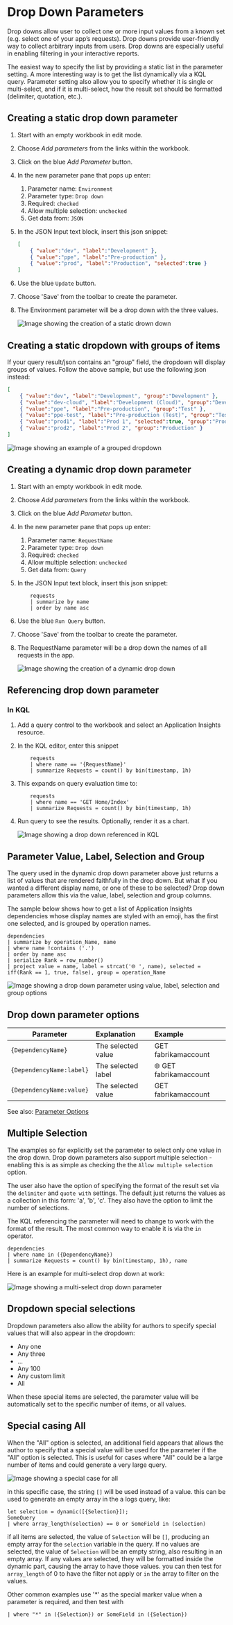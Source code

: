 # Drop Down Parameters

Drop downs allow user to collect one or more input values from a known set (e.g. select one of your app’s requests). Drop downs provide user-friendly way to collect arbitrary inputs from users. Drop downs are especially useful in enabling filtering in your interactive reports. 

The easiest way to specify the list by providing a static list in the parameter setting. A more interesting way is to get the list dynamically via a KQL query. Parameter setting also allow you to specify whether it is single or multi-select, and if it is multi-select, how the result set should be formatted (delimiter, quotation, etc.).

## Creating a static drop down parameter
1. Start with an empty workbook in edit mode.
2. Choose _Add parameters_ from the links within the workbook.
3. Click on the blue _Add Parameter_ button.
4. In the new parameter pane that pops up enter:
    1. Parameter name: `Environment`
    2. Parameter type: `Drop down`
    3. Required: `checked`
    4. Allow multiple selection: `unchecked`
    5. Get data from: `JSON`
5. In the JSON Input text block, insert this json snippet:
    ```json
    [
        { "value":"dev", "label":"Development" },
        { "value":"ppe", "label":"Pre-production" },
        { "value":"prod", "label":"Production", "selected":true }
    ]
    ```
6. Use the blue `Update` button.
7. Choose 'Save' from the toolbar to create the parameter.
8. The Environment parameter will be a drop down with the three values.

   ![Image showing the creation of a static drown down](../Images/Parameters-Dropdown-Create.png)

## Creating a static dropdown with groups of items
If your query result/json contains an "group" field, the dropdown will display groups of values. Follow the above sample, but use the following json instead:
```json
[
    { "value":"dev", "label":"Development", "group":"Development" },
    { "value":"dev-cloud", "label":"Development (Cloud)", "group":"Development" },
    { "value":"ppe", "label":"Pre-production", "group":"Test" },
    { "value":"ppe-test", "label":"Pre-production (Test)", "group":"Test" },
    { "value":"prod1", "label":"Prod 1", "selected":true, "group":"Production" },
    { "value":"prod2", "label":"Prod 2", "group":"Production" }
]
```
![Image showing an example of a grouped dropdown](../Images/Grouped-DropDown.png)


## Creating a dynamic drop down parameter
1. Start with an empty workbook in edit mode.
2. Choose _Add parameters_ from the links within the workbook.
3. Click on the blue _Add Parameter_ button.
4. In the new parameter pane that pops up enter:
    1. Parameter name: `RequestName`
    2. Parameter type: `Drop down`
    3. Required: `checked`
    4. Allow multiple selection: `unchecked`
    5. Get data from: `Query`
5. In the JSON Input text block, insert this json snippet:
    ```
        requests
        | summarize by name
        | order by name asc
    ```
6. Use the blue `Run Query` button.
7. Choose 'Save' from the toolbar to create the parameter.
8. The RequestName parameter will be a drop down the names of all requests in the app.

   ![Image showing the creation of a dynamic drop down](../Images/Parameters-Dropdown-dynamic.png)

## Referencing drop down parameter
### In KQL
1. Add a query control to the workbook and select an Application Insights resource.
2. In the KQL editor, enter this snippet
    ```
        requests
        | where name == '{RequestName}'
        | summarize Requests = count() by bin(timestamp, 1h)

    ```
3. This expands on query evaluation time to:
    ```
        requests
        | where name == 'GET Home/Index'
        | summarize Requests = count() by bin(timestamp, 1h)
    ```

4. Run query to see the results. Optionally, render it as a chart.

   ![Image showing a drop down referenced in KQL](../Images/Parameters-Dropdown-Reference.png)


## Parameter Value, Label, Selection and Group
The query used in the dynamic drop down parameter above just returns a list of values that are rendered faithfully in the drop down. But what if you wanted a different display name, or one of these to be selected? Drop down parameters allow this via the value, label, selection and group columns.

The sample below shows how to get a list of Application Insights dependencies whose display names are styled with an emoji, has the first one selected, and is grouped by  operation names.
```
dependencies
| summarize by operation_Name, name
| where name !contains ('.')
| order by name asc
| serialize Rank = row_number()
| project value = name, label = strcat('🌐 ', name), selected = iff(Rank == 1, true, false), group = operation_Name
```
![Image showing a drop down parameter using value, label, selection and group options](../Images/Parameters-Dropdown-MoreOptions.png)


## Drop down parameter options
| Parameter | Explanation | Example |
| ------------- |:-------------|:-------------|
| `{DependencyName}` | The selected value | GET fabrikamaccount |
| `{DependencyName:label}` | The selected label | 🌐 GET fabrikamaccount |
| `{DependencyName:value}` | The selected value | GET fabrikamaccount |

See also: [Parameter Options](formatting.md)

## Multiple Selection
The examples so far explicitly set the parameter to select only one value in the drop down. Drop down parameters also support multiple selection - enabling this is as simple as checking the the `Allow multiple selection` option. 

The user also have the option of specifying the format of the result set via the `delimiter` and `quote with` settings. The default just returns the values as a collection in this form: 'a', 'b', 'c'. They also have the option to limit the number of selections.

The KQL referencing the parameter will need to change to work with the format of the result. The most common way to enable it is via the `in` operator.

```
dependencies
| where name in ({DependencyName})
| summarize Requests = count() by bin(timestamp, 1h), name
```

Here is an example for multi-select drop down at work:

![Image showing a multi-select drop down parameter](../Images/Parameters-Dropdown-multiselect.png)


## Dropdown special selections
Dropdown parameters also allow the ability for authors to specify special values that will also appear in the dropdown:
* Any one
* Any three
* ...
* Any 100
* Any custom limit
* All

When these special items are selected, the parameter value will be automatically set to the specific number of items, or all values.

## Special casing All
When the "All" option is selected, an additional field appears that allows the author to specify that a special value will be used for the parameter if the "All" option is selected. This is useful for cases where "All" could be a large number of items and could generate a very large query.

![Image showing a special case for all ](../Images/DropDownAll.png)

in this specific case, the string `[]` will be used instead of a value.  this can be used to generate an empty array in the a logs query, like:

```
let selection = dynamic([{Selection}]);
SomeQuery 
| where array_length(selection) == 0 or SomeField in (selection)
```

if all items are selected, the value of `Selection` will be `[]`, producing an empty array for the `selection` variable in the query.  If no values are selected, the value of `Selection` will be an empty string, also resulting in an empty array.  If any values are selected, they will be formatted inside the dynamic part, causing the array to have those values.  you can then test for `array_length` of 0 to have the filter not apply or `in` the array to filter on the values.

Other common examples use '*' as the special marker value when a parameter is required, and then test with
```
| where "*" in ({Selection}) or SomeField in ({Selection})
```


